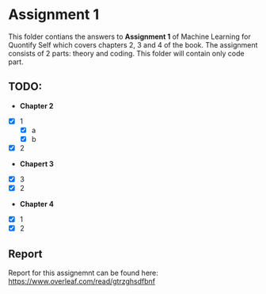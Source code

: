 # Assignment 1
This folder contians the answers to **Assignment 1** of Machine Learning for Quontify Self which covers chapters 2, 3 and 4 of the book. 
The assignment consists of 2 parts: theory and coding. This folder will contain only code part.

## TODO:
- **Chapter 2**
- [x]  1
	- [x]  a
	- [x] b
- [x]  2
- **Chapert 3**
- [x]  3
- [x]  2
- **Chapter 4**
- [x]  1 
- [x]  2

## Report 
Report for this assignemnt can be found here:
https://www.overleaf.com/read/gtrzghsdfbnf
